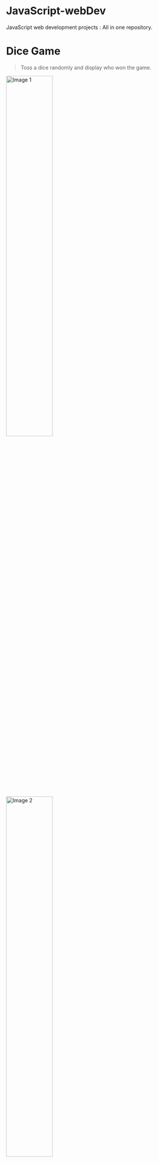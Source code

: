 # JavaScript-webDev
JavaScript web development projects : All in one repository.

# Dice Game
> Toss a dice randomly and display who won the game.
<img src="https://user-images.githubusercontent.com/84252587/226403481-0af5a8a7-8334-48ad-94ff-31dd27e028e7.png" alt="Image 1" width="50%" style="text-align: center, display: inline-block"/>
<img src="https://user-images.githubusercontent.com/84252587/226404426-d97f07d5-0d15-40aa-9c05-98060e1c7e98.png" alt="Image 2" width="50%" style="text-align: center, display: inline-block"/>

